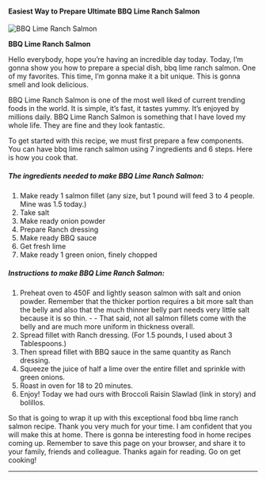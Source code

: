             

#### Easiest Way to Prepare Ultimate BBQ Lime Ranch Salmon

![BBQ Lime Ranch Salmon](https://img-global.cpcdn.com/recipes/487fd7267daf6ed1/751x532cq70/bbq-lime-ranch-salmon-recipe-main-photo.jpg)

**BBQ Lime Ranch Salmon**

Hello everybody, hope you’re having an incredible day today. Today, I’m gonna show you how to prepare a special dish, bbq lime ranch salmon. One of my favorites. This time, I’m gonna make it a bit unique. This is gonna smell and look delicious.

BBQ Lime Ranch Salmon is one of the most well liked of current trending foods in the world. It is simple, it’s fast, it tastes yummy. It’s enjoyed by millions daily. BBQ Lime Ranch Salmon is something that I have loved my whole life. They are fine and they look fantastic.

To get started with this recipe, we must first prepare a few components. You can have bbq lime ranch salmon using 7 ingredients and 6 steps. Here is how you cook that.

##### The ingredients needed to make BBQ Lime Ranch Salmon:

1.  Make ready 1 salmon fillet (any size, but 1 pound will feed 3 to 4 people. Mine was 1.5 today.)
2.  Take salt
3.  Make ready onion powder
4.  Prepare Ranch dressing
5.  Make ready BBQ sauce
6.  Get fresh lime
7.  Make ready 1 green onion, finely chopped

##### Instructions to make BBQ Lime Ranch Salmon:

1.  Preheat oven to 450F and lightly season salmon with salt and onion powder. Remember that the thicker portion requires a bit more salt than the belly and also that the much thinner belly part needs very little salt because it is so thin. - - That said, not all salmon fillets come with the belly and are much more uniform in thickness overall.
2.  Spread fillet with Ranch dressing. (For 1.5 pounds, I used about 3 Tablespoons.)
3.  Then spread fillet with BBQ sauce in the same quantity as Ranch dressing.
4.  Squeeze the juice of half a lime over the entire fillet and sprinkle with green onions.
5.  Roast in oven for 18 to 20 minutes.
6.  Enjoy! Today we had ours with Broccoli Raisin Slawlad (link in story) and bolillos.

So that is going to wrap it up with this exceptional food bbq lime ranch salmon recipe. Thank you very much for your time. I am confident that you will make this at home. There is gonna be interesting food in home recipes coming up. Remember to save this page on your browser, and share it to your family, friends and colleague. Thanks again for reading. Go on get cooking!

* * *